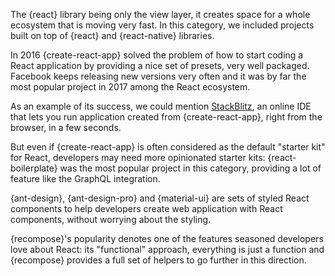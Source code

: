 The {react} library being only the view layer, it creates space for a whole ecosystem that is moving very fast. In this category, we included projects built on top of {react} and {react-native} libraries.

In 2016 {create-react-app} solved the problem of how to start coding a React application by providing a nice set of presets, very well packaged. Facebook keeps releasing new versions very often and it was by far the most popular project in 2017 among the React ecosystem.

As an example of its success, we could mention [StackBlitz](https://stackblitz.com/), an online IDE that lets you run application created from {create-react-app}, right from the browser, in a few seconds.

But even if {create-react-app} is often considered as the default "starter kit" for React, developers may need more opinionated starter kits: {react-boilerplate} was the most popular project in this category, providing a lot of feature like the GraphQL integration.

{ant-design}, {ant-design-pro} and {material-ui} are sets of styled React components to help developers create web application with React components, without worrying about the styling.

{recompose}'s popularity denotes one of the features seasoned developers love about React: its "functional" approach, everything is just a function and {recompose} provides a full set of helpers to go further in this direction.
